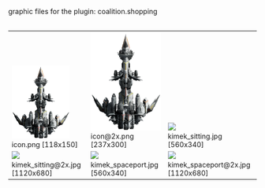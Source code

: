 graphic files for the plugin: coalition.shopping<br>
<br>
<table>
	<tr valign="bottom">
		<td><a href="https://github.com/zuckung/endless-sky-plugins/blob/main/myplugins/coalition.shopping/icon.png"><img src="https://raw.githubusercontent.com/zuckung/endless-sky-plugins/refs/heads/main/myplugins/coalition.shopping/icon.png" width="118" height="150"></a><br>
		icon.png [118x150]</td>
		<td><a href="https://github.com/zuckung/endless-sky-plugins/blob/main/myplugins/coalition.shopping/icon@2x.png"><img src="https://raw.githubusercontent.com/zuckung/endless-sky-plugins/refs/heads/main/myplugins/coalition.shopping/icon@2x.png" height="200"></a><br>
		icon@2x.png [237x300]</td>
		<td><a href="https://github.com/zuckung/endless-sky-plugins/blob/main/myplugins/coalition.shopping/images/scene/kimek_sitting.jpg"><img src="https://raw.githubusercontent.com/zuckung/endless-sky-plugins/refs/heads/main/myplugins/coalition.shopping/images/scene/kimek_sitting.jpg" width="200"></a><br>
		kimek_sitting.jpg [560x340]</td>
	</tr>
	<tr valign="bottom">
		<td><a href="https://github.com/zuckung/endless-sky-plugins/blob/main/myplugins/coalition.shopping/images/scene/kimek_sitting@2x.jpg"><img src="https://raw.githubusercontent.com/zuckung/endless-sky-plugins/refs/heads/main/myplugins/coalition.shopping/images/scene/kimek_sitting@2x.jpg" width="200"></a><br>
		kimek_sitting@2x.jpg [1120x680]</td>
		<td><a href="https://github.com/zuckung/endless-sky-plugins/blob/main/myplugins/coalition.shopping/images/scene/kimek_spaceport.jpg"><img src="https://raw.githubusercontent.com/zuckung/endless-sky-plugins/refs/heads/main/myplugins/coalition.shopping/images/scene/kimek_spaceport.jpg" width="200"></a><br>
		kimek_spaceport.jpg [560x340]</td>
		<td><a href="https://github.com/zuckung/endless-sky-plugins/blob/main/myplugins/coalition.shopping/images/scene/kimek_spaceport@2x.jpg"><img src="https://raw.githubusercontent.com/zuckung/endless-sky-plugins/refs/heads/main/myplugins/coalition.shopping/images/scene/kimek_spaceport@2x.jpg" width="200"></a><br>
		kimek_spaceport@2x.jpg [1120x680]</td>
	</tr>
</table>

